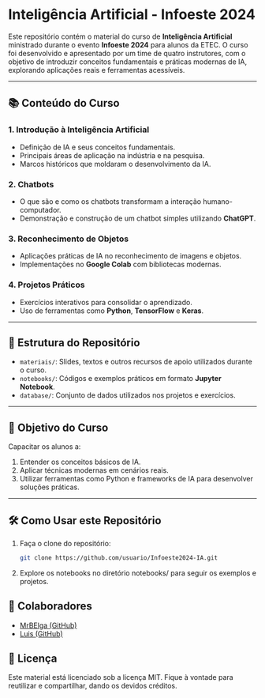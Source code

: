 # Inteligência Artificial - Infoeste 2024

Este repositório contém o material do curso de **Inteligência Artificial** ministrado durante o evento **Infoeste 2024** para alunos da ETEC. O curso foi desenvolvido e apresentado por um time de quatro instrutores, com o objetivo de introduzir conceitos fundamentais e práticas modernas de IA, explorando aplicações reais e ferramentas acessíveis.

---

## 📚 **Conteúdo do Curso**

### 1. **Introdução à Inteligência Artificial**
- Definição de IA e seus conceitos fundamentais.
- Principais áreas de aplicação na indústria e na pesquisa.
- Marcos históricos que moldaram o desenvolvimento da IA.

### 2. **Chatbots**
- O que são e como os chatbots transformam a interação humano-computador.
- Demonstração e construção de um chatbot simples utilizando **ChatGPT**.

### 3. **Reconhecimento de Objetos**
- Aplicações práticas de IA no reconhecimento de imagens e objetos.
- Implementações no **Google Colab** com bibliotecas modernas.

### 4. **Projetos Práticos**
- Exercícios interativos para consolidar o aprendizado.
- Uso de ferramentas como **Python**, **TensorFlow** e **Keras**.

---

## 📁 **Estrutura do Repositório**

- `materiais/`: Slides, textos e outros recursos de apoio utilizados durante o curso.
- `notebooks/`: Códigos e exemplos práticos em formato **Jupyter Notebook**.
- `database/`: Conjunto de dados utilizados nos projetos e exercícios.

---

## 🎯 **Objetivo do Curso**

Capacitar os alunos a:
1. Entender os conceitos básicos de IA.
2. Aplicar técnicas modernas em cenários reais.
3. Utilizar ferramentas como Python e frameworks de IA para desenvolver soluções práticas.

---

## 🛠️ **Como Usar este Repositório**

1. Faça o clone do repositório:
   ```bash
   git clone https://github.com/usuario/Infoeste2024-IA.git
2. Explore os notebooks no diretório notebooks/ para seguir os exemplos e projetos.

## 🤝 **Colaboradores**
- [MrBElga (GitHub)](https://github.com/MrBElga)
- [Luis (GitHub)](https://github.com/yuisilumi)




## 📄 **Licença**
Este material está licenciado sob a licença MIT. Fique à vontade para reutilizar e compartilhar, dando os devidos créditos.

